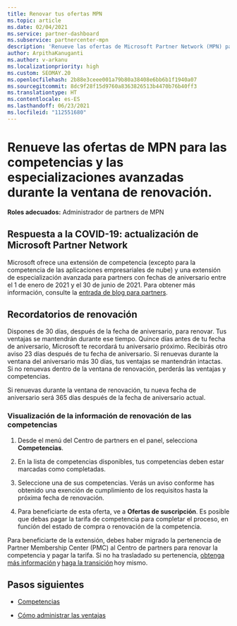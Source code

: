 ```yaml
---
title: Renovar tus ofertas MPN
ms.topic: article
ms.date: 02/04/2021
ms.service: partner-dashboard
ms.subservice: partnercenter-mpn
description: 'Renueve las ofertas de Microsoft Partner Network (MPN) para las competencias y especializaciones avanzadas: la ventana de renovación comienza un día después del aniversario de la fecha de compra.'
author: ArpithaKanuganti
ms.author: v-arkanu
ms.localizationpriority: high
ms.custom: SEOMAY.20
ms.openlocfilehash: 2b88e3ceee001a79b80a38408e6bb6b1f1940a07
ms.sourcegitcommit: 8dc9f28f15d9760a8363826513b4470b76b40ff3
ms.translationtype: HT
ms.contentlocale: es-ES
ms.lasthandoff: 06/23/2021
ms.locfileid: "112551680"
---
```

# <a name="renew-your-mpn-offers-for-competencies-and-advanced-specializations-during-the-renewal-window"></a>Renueve las ofertas de MPN para las competencias y las especializaciones avanzadas durante la ventana de renovación.

**Roles adecuados:** Administrador de partners de MPN

## <a name="responding-to-covid-19-microsoft-partner-network-update"></a>Respuesta a la COVID-19: actualización de Microsoft Partner Network

Microsoft ofrece una extensión de competencia (excepto para la competencia de las aplicaciones empresariales de nube) y una extensión de especialización avanzada para partners con fechas de aniversario entre el 1 de enero de 2021 y el 30 de junio de 2021. Para obtener más información, consulte la [entrada de blog para partners](https://blogs.partner.microsoft.com/mpn/responding-to-covid-19-microsoft-partner-network/).

## <a name="renewal-reminders"></a>Recordatorios de renovación

Dispones de 30 días, después de la fecha de aniversario, para renovar. Tus ventajas se mantendrán durante ese tiempo. Quince días antes de tu fecha de aniversario, Microsoft te recordará tu aniversario próximo. Recibirás otro aviso 23 días después de tu fecha de aniversario. Si renuevas durante la ventana del aniversario más 30 días, tus ventajas se mantendrán intactas. Si no renuevas dentro de la ventana de renovación, perderás las ventajas y competencias.

Si renuevas durante la ventana de renovación, tu nueva fecha de aniversario será 365 días después de la fecha de aniversario actual.

### <a name="how-to-view-competency-renewal-information"></a>Visualización de la información de renovación de las competencias

1. Desde el menú del Centro de partners en el panel, selecciona **Competencias**.  

2. En la lista de competencias disponibles, tus competencias deben estar marcadas como completadas.  

3. Seleccione una de sus competencias. Verás un aviso conforme has obtenido una exención de cumplimiento de los requisitos hasta la próxima fecha de renovación.

4. Para beneficiarte de esta oferta, ve a **Ofertas de suscripción**. Es posible que debas pagar la tarifa de competencia para completar el proceso, en función del estado de compra o renovación de la competencia.

Para beneficiarte de la extensión, debes haber migrado la pertenencia de Partner Membership Center (PMC) al Centro de partners para renovar la competencia y pagar la tarifa. Si no ha trasladado su pertenencia, [obtenga más información](partner-membership-center-retirement-faq.md) y [haga la transición](https://partners.microsoft.com/partnerprogram/Welcome.aspx) hoy mismo.  

## <a name="next-steps"></a>Pasos siguientes

- [Competencias](learn-about-competencies.md)

- [Cómo administrar las ventajas](manage-your-partner-network-benefits.md)

